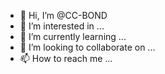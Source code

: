 - 👋 Hi, I’m @CC-BOND
- 👀 I’m interested in ...
- 🌱 I’m currently learning ...
- 💞️ I’m looking to collaborate on ...
- 📫 How to reach me ...

<!---
CC-BOND/CC-BOND is a ✨ special ✨ repository because its `README.md` (this file) appears on your GitHub profile.
You can click the Preview link to take a look at your changes.
--->
